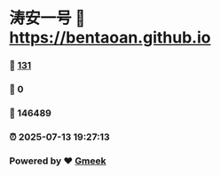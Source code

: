 # 涛安一号 :link: https://bentaoan.github.io 
### :page_facing_up: [131](https://bentaoan.github.io/tag.html) 
### :speech_balloon: 0 
### :hibiscus: 146489 
### :alarm_clock: 2025-07-13 19:27:13 
### Powered by :heart: [Gmeek](https://github.com/Meekdai/Gmeek)
